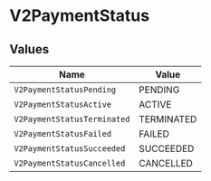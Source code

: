# V2PaymentStatus


## Values

| Name                        | Value                       |
| --------------------------- | --------------------------- |
| `V2PaymentStatusPending`    | PENDING                     |
| `V2PaymentStatusActive`     | ACTIVE                      |
| `V2PaymentStatusTerminated` | TERMINATED                  |
| `V2PaymentStatusFailed`     | FAILED                      |
| `V2PaymentStatusSucceeded`  | SUCCEEDED                   |
| `V2PaymentStatusCancelled`  | CANCELLED                   |